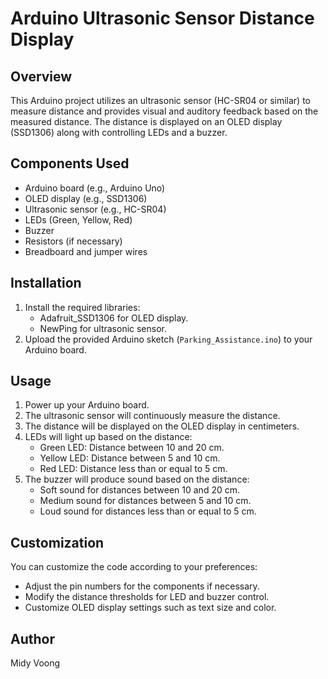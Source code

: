 # Arduino Ultrasonic Sensor Distance Display

## Overview

This Arduino project utilizes an ultrasonic sensor (HC-SR04 or similar) to measure distance and provides visual and auditory feedback based on the measured distance. The distance is displayed on an OLED display (SSD1306) along with controlling LEDs and a buzzer.

## Components Used

- Arduino board (e.g., Arduino Uno)
- OLED display (e.g., SSD1306)
- Ultrasonic sensor (e.g., HC-SR04)
- LEDs (Green, Yellow, Red)
- Buzzer
- Resistors (if necessary)
- Breadboard and jumper wires

## Installation

1. Install the required libraries:
   - Adafruit_SSD1306 for OLED display.
   - NewPing for ultrasonic sensor.
2. Upload the provided Arduino sketch (`Parking_Assistance.ino`) to your Arduino board.

## Usage

1. Power up your Arduino board.
2. The ultrasonic sensor will continuously measure the distance.
3. The distance will be displayed on the OLED display in centimeters.
4. LEDs will light up based on the distance:
   - Green LED: Distance between 10 and 20 cm.
   - Yellow LED: Distance between 5 and 10 cm.
   - Red LED: Distance less than or equal to 5 cm.
5. The buzzer will produce sound based on the distance:
   - Soft sound for distances between 10 and 20 cm.
   - Medium sound for distances between 5 and 10 cm.
   - Loud sound for distances less than or equal to 5 cm.

## Customization

You can customize the code according to your preferences:
- Adjust the pin numbers for the components if necessary.
- Modify the distance thresholds for LED and buzzer control.
- Customize OLED display settings such as text size and color.

## Author

Midy Voong

